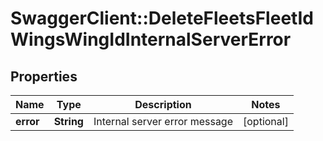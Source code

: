 # SwaggerClient::DeleteFleetsFleetIdWingsWingIdInternalServerError

## Properties
Name | Type | Description | Notes
------------ | ------------- | ------------- | -------------
**error** | **String** | Internal server error message | [optional] 


